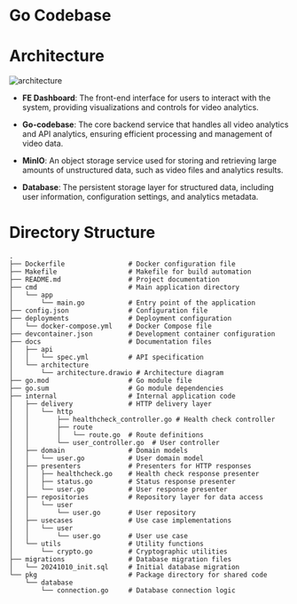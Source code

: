 # Go Codebase

# Architecture
![architecture](docs/assets/arch.png)
- **FE Dashboard**: The front-end interface for users to interact with the system, providing visualizations and controls for video analytics.

- **Go-codebase**: The core backend service that handles all video analytics and API analytics, ensuring efficient processing and management of video data.

- **MinIO**: An object storage service used for storing and retrieving large amounts of unstructured data, such as video files and analytics results.

- **Database**: The persistent storage layer for structured data, including user information, configuration settings, and analytics metadata.

# Directory Structure

```plaintext
.
├── Dockerfile                # Docker configuration file
├── Makefile                  # Makefile for build automation
├── README.md                 # Project documentation
├── cmd                       # Main application directory
│   └── app
│       └── main.go           # Entry point of the application
├── config.json               # Configuration file
├── deployments               # Deployment configuration
│   └── docker-compose.yml    # Docker Compose file
├── devcontainer.json         # Development container configuration
├── docs                      # Documentation files
│   ├── api
│   │   └── spec.yml          # API specification
│   └── architecture
│       └── architecture.drawio # Architecture diagram
├── go.mod                    # Go module file
├── go.sum                    # Go module dependencies
├── internal                  # Internal application code
│   ├── delivery              # HTTP delivery layer
│   │   └── http
│   │       ├── healthcheck_controller.go # Health check controller
│   │       ├── route
│   │       │   └── route.go  # Route definitions
│   │       └── user_controller.go  # User controller
│   ├── domain                # Domain models
│   │   └── user.go           # User domain model
│   ├── presenters            # Presenters for HTTP responses
│   │   ├── healthcheck.go    # Health check response presenter
│   │   ├── status.go         # Status response presenter
│   │   └── user.go           # User response presenter
│   ├── repositories          # Repository layer for data access
│   │   └── user
│   │       └── user.go       # User repository
│   ├── usecases              # Use case implementations
│   │   └── user
│   │       └── user.go       # User use case
│   └── utils                 # Utility functions
│       └── crypto.go         # Cryptographic utilities
├── migrations                # Database migration files
│   └── 20241010_init.sql     # Initial database migration
└── pkg                       # Package directory for shared code
    └── database
        └── connection.go     # Database connection logic
